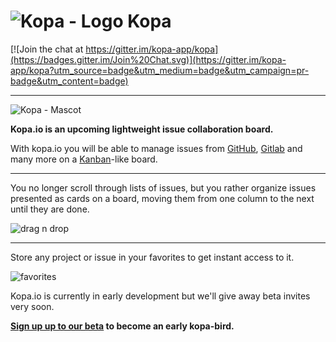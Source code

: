 # ![Kopa - Logo](https://github.com/kopa-app/kopa/raw/master/assets/kopa_logo_128.png) Kopa

[![Join the chat at https://gitter.im/kopa-app/kopa](https://badges.gitter.im/Join%20Chat.svg)](https://gitter.im/kopa-app/kopa?utm_source=badge&utm_medium=badge&utm_campaign=pr-badge&utm_content=badge)

---

![Kopa - Mascot](https://github.com/kopa-app/kopa/raw/master/assets/kopa_mascot_waving.png)

**Kopa.io is an upcoming lightweight issue collaboration board.**

With kopa.io you will be able to manage issues from [GitHub](https://github.com), [Gitlab](https://gitlab.com) and many more on a [Kanban](https://en.wikipedia.org/wiki/Kanban)-like board.

---

You no longer scroll through lists of issues, but you rather organize issues presented as cards on a board, moving them from one column to the next until they are done.

![drag n drop](https://raw.githubusercontent.com/kopa-app/kopa/master/animations/video/drag_n_drop.gif)

---

Store any project or issue in your favorites to get instant access to it.

![favorites](https://raw.githubusercontent.com/kopa-app/kopa/master/animations/video/favorites.gif)

Kopa.io is currently in early development but we'll give away beta invites very soon.

**[Sign up up to our beta](https://kopa.io/beta) to become an early kopa-bird.**
